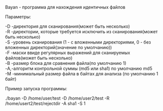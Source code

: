  Bayan - программа для нахождения идентичных файлов 
 
 Параметры:
 
 -D -директория для сканирования(может быть несколько)  
 -R -директории, которые требуется исключить из сканирования(может быть несколько)  
 -S -уровень сканирования (1 - с вложенными директориями, 0 - без вложенных директорий(значение по умолчанию))  
 -F -маски ввиде регулярных выражений для сканируемых файлов(может быть несколько)  
 -B -размер блока для сравнения файла(по умолчанию 1)  
 -A,-алгоритм контрольной суммы (md5 или sha1) по умолчанию md5  
 -M -минимальный размер файла в байтах для анализа (по умолчанию 1 байт)  
 
 Пример запуска программы:  
   
 ./bayan -D /home/user/test -D /home/user2/test -R /home/usert2/test/rejectdir -A sha1 -S 1  